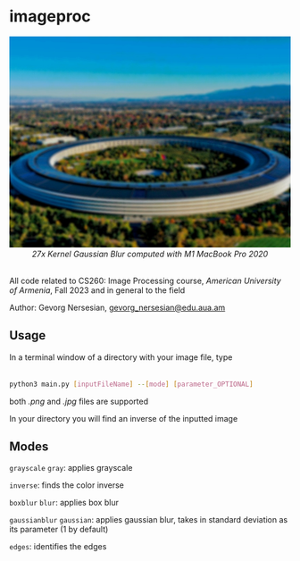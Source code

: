 # imageproc

<div align="center">
    <img src="example/GaussianBlur27.jpg">
    </br>
    <div align="center">
        <em>
            27x Kernel Gaussian Blur computed with M1 MacBook Pro 2020
        </em>
    </div>

</div>
</br>

All code related to CS260: Image Processing course, *American University of Armenia*, Fall 2023 and in general to the field

Author: Gevorg Nersesian, gevorg_nersesian@edu.aua.am    

## Usage

In a terminal window of a directory with your image file, type
```bash

python3 main.py [inputFileName] --[mode] [parameter_OPTIONAL]

```
both *.png* and *.jpg* files are supported

In your directory you will find an inverse of the inputted image


## Modes

`grayscale` `gray`: applies grayscale

`inverse`: finds the color inverse

`boxblur` `blur`: applies box blur

`gaussianblur` `gaussian`: applies gaussian blur, takes in standard deviation as its parameter (1 by default)

`edges`: identifies the edges